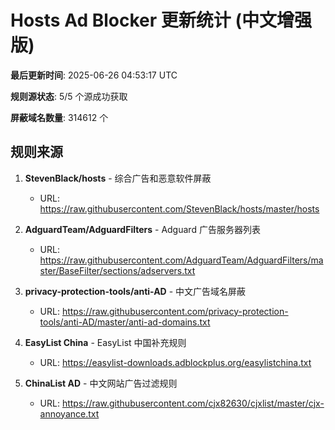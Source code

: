 # Hosts Ad Blocker 更新统计 (中文增强版)

**最后更新时间**: 2025-06-26 04:53:17 UTC

**规则源状态**: 5/5 个源成功获取

**屏蔽域名数量**: 314612 个

## 规则来源

1. **StevenBlack/hosts** - 综合广告和恶意软件屏蔽
   - URL: https://raw.githubusercontent.com/StevenBlack/hosts/master/hosts

2. **AdguardTeam/AdguardFilters** - Adguard 广告服务器列表
   - URL: https://raw.githubusercontent.com/AdguardTeam/AdguardFilters/master/BaseFilter/sections/adservers.txt

3. **privacy-protection-tools/anti-AD** - 中文广告域名屏蔽
   - URL: https://raw.githubusercontent.com/privacy-protection-tools/anti-AD/master/anti-ad-domains.txt

4. **EasyList China** - EasyList 中国补充规则
   - URL: https://easylist-downloads.adblockplus.org/easylistchina.txt

5. **ChinaList AD** - 中文网站广告过滤规则
   - URL: https://raw.githubusercontent.com/cjx82630/cjxlist/master/cjx-annoyance.txt

